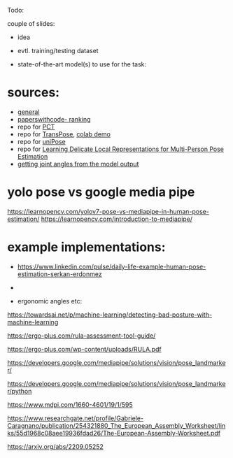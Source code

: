 Todo:

couple of slides:

- idea

- evtl. training/testing dataset 

- state-of-the-art model(s) to use for the task:

# sources:
- [general](https://fritz.ai/human-pose-estimation/#9ee6)
- [paperswithcode- ranking](https://paperswithcode.com/sota/pose-estimation-on-mpii-human-pose)
- repo for [PCT](https://github.com/gengzigang/pct)
- repo for [TransPose](https://github.com/yangsenius/TransPose), [colab demo](https://colab.research.google.com/drive/1v2LY_rAZXqexPjiePmqgma4aw-qmRek6?usp=sharing)
- repo for [uniPose](https://github.com/bmartacho/UniPose)
- repo for [Learning Delicate Local Representations for Multi-Person Pose Estimation](https://github.com/caiyuanhao1998/RSN/)
- [getting joint angles from the model output](https://temugeb.github.io/python/motion_capture/2021/09/16/joint_rotations.html)

# yolo pose vs google media pipe
https://learnopencv.com/yolov7-pose-vs-mediapipe-in-human-pose-estimation/
https://learnopencv.com/introduction-to-mediapipe/

# example implementations:
- https://www.linkedin.com/pulse/daily-life-example-human-pose-estimation-serkan-erdonmez
- 

- ergonomic angles etc:

https://towardsai.net/p/machine-learning/detecting-bad-posture-with-machine-learning

https://ergo-plus.com/rula-assessment-tool-guide/

https://ergo-plus.com/wp-content/uploads/RULA.pdf

https://developers.google.com/mediapipe/solutions/vision/pose_landmarker/

https://developers.google.com/mediapipe/solutions/vision/pose_landmarker/python


https://www.mdpi.com/1660-4601/19/1/595

https://www.researchgate.net/profile/Gabriele-Caragnano/publication/254321880_The_European_Assembly_Worksheet/links/55d1968c08aee19936fdad26/The-European-Assembly-Worksheet.pdf

https://arxiv.org/abs/2209.05252
